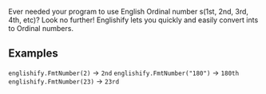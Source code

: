 Ever needed your program to use English Ordinal number s(1st, 2nd, 3rd, 4th, etc)? Look no further! Englishify lets you quickly and easily convert ints to Ordinal numbers.

## Examples

`englishify.FmtNumber(2)` -> `2nd`
`englishify.FmtNumber("180")` -> `180th`
`englishify.FmtNumber(23)` -> `23rd`
